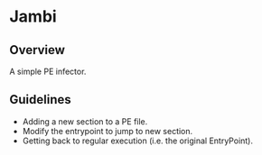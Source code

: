 # Jambi

## Overview
A simple PE infector.

## Guidelines
* Adding a new section to a PE file.
* Modify the entrypoint to jump to new section.
* Getting back to regular execution (i.e. the original EntryPoint).
